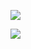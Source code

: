 


![](https://moonstarimg.oss-cn-hangzhou.aliyuncs.com/img/Motion-Still-2019-03-18.GIF)

![](https://moonstarimg.oss-cn-hangzhou.aliyuncs.com/img/zigbee.png)



